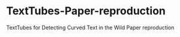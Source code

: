 # TextTubes-Paper-reproduction
TextTubes for Detecting Curved Text in the Wild           Paper reproduction
